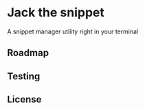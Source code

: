 # Jack the snippet
A snippet manager utility right in your terminal

## Roadmap

## Testing

## License
